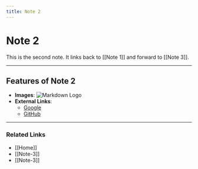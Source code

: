 ```yaml
---
title: Note 2
---
```

# Note 2

This is the second note. It links back to [[Note 1]] and forward to [[Note 3]].

---

## Features of Note 2

- **Images**:
  ![Markdown Logo](https://markdown-here.com/img/icon256.png)
- **External Links**:
  - [Google](https://www.google.com)
  - [GitHub](https://github.com)

---

### Related Links

- [[Home]]
- [[Note-3]]
- [[Note-3]]
